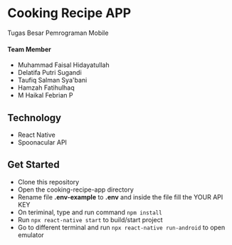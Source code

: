 # Cooking Recipe APP

Tugas Besar Pemrograman Mobile

#### Team Member

- Muhammad Faisal Hidayatullah
- Delatifa Putri Sugandi
- Taufiq Salman Sya'bani
- Hamzah Fatihulhaq
- M Haikal Febrian P

## Technology

- React Native
- Spoonacular API

## Get Started

- Clone this repository
- Open the cooking-recipe-app directory
- Rename file **.env-example** to **.env** and inside the file fill the YOUR API KEY
- On teriminal, type and run command `npm install`
- Run `npx react-native start` to build/start project
- Go to different terminal and run `npx react-native run-android` to open emulator
